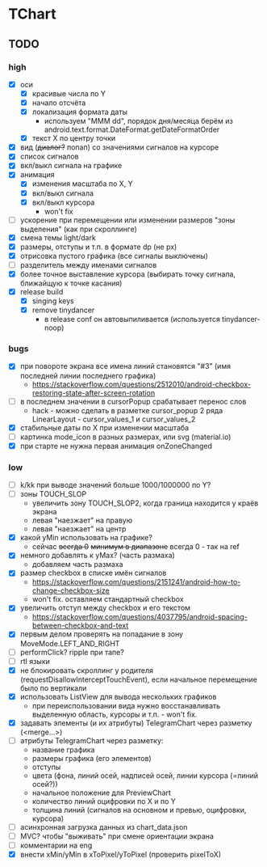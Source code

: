 # TChart

## TODO

### high

- [x] оси
  - [x] красивые числа по Y
  - [x] начало отсчёта
  - [x] локализация формата даты
    - используем "MMM dd", порядок дня/месяца берём из android.text.format.DateFormat.getDateFormatOrder
  - [x] текcт X по центру точки
- [x] вид (~~диалог?~~ попап) со значениями сигналов на курсоре
- [x] список сигналов
- [x] вкл/выкл сигнала на графике
- [x] анимация
  - [x] изменения масштаба по X, Y
  - [x] вкл/выкл сигнала
  - [x] вкл/выкл курсора
    - won't fix
- [ ] ускорение при перемещении или изменении размеров "зоны выделения" (как при скроллинге)
- [x] смена темы light/dark
- [x] размеры, отступы и т.п. в формате dp (не px)
- [x] отрисовка пустого графика (все сигналы выключены)
- [ ] разделитель между именами сигналов
- [x] более точное выставление курсора (выбирать точку сигнала, ближайщую к точке касания)
- [x] release build
  - [x] singing keys
  - [x] remove tinydancer
    - в release conf он автовыпиливается (используется tinydancer-noop)

### bugs

- [x] при повороте экрана все имена линий становятся "#3" (имя последней линии последнего графика)
  - https://stackoverflow.com/questions/2512010/android-checkbox-restoring-state-after-screen-rotation
- [ ] в последнем значении в cursorPopup срабатывает перенос слов
  - hack - можно сделать в разметке cursor_popup 2 ряда LinearLayout - cursor_values_1 и cursor_values_2
- [x] стабильные даты по X при изменении масштаба
- [ ] картинка mode_icon в разных размерах, или svg (material.io)
- [x] при старте не нужна первая анимация onZoneChanged

### low

- [ ] k/kk при выводе значений больше 1000/1000000 по Y?
- [ ] зоны TOUCH_SLOP
  - увеличить зону TOUCH_SLOP2, когда граница находится у краёв экрана
  - левая "наезжает" на правую
  - левая "наезжает" на центр
- [x] какой yMin использовать на графике?
  - сейчас ~~всегда 0~~ ~~минимум в диапазоне~~ всегда 0 - так на ref
- [x] немного добавлять к yMax? (часть размаха)
  - добавляем часть размаха
- [x] размер checkbox в списке имён сигналов
  - https://stackoverflow.com/questions/2151241/android-how-to-change-checkbox-size
  - won't fix. оставляем стандартный checkbox
- [x] увеличить отступ между checkbox и его текстом
  - https://stackoverflow.com/questions/4037795/android-spacing-between-checkbox-and-text
- [x] первым делом проверять на попадание в зону MoveMode.LEFT_AND_RIGHT
- [ ] performClick? ripple при тапе?
- [ ] rtl языки
- [x] не блокировать скроллинг у родителя (requestDisallowInterceptTouchEvent), если начальное перемещение было по вертикали
- [x] использовать ListView для вывода нескольких графиков
  - при переиспользовании вида нужно восстанавливать выделенную область, курсоры и т.п. - won't fix.
- [x] задавать элементы (и их атрибуты) TelegramChart через разметку (<merge...>)
- [ ] атрибуты TelegramChart через разметку:
  - название графика
  - размеры графика (его элементов)
  - отступы
  - цвета (фона, линий осей, надписей осей, линии курсора (=линий осей?))
  - начальное положение для PreviewChart
  - количество линий оцифровки по X и по Y
  - толщина линий (сигналов на основном и превью, оцифровки, курсора)
- [ ] асинхронная загрузка данных из chart_data.json
- [ ] MVC? чтобы "выживать" при смене ориентации экрана
- [ ] комментарии на eng
- [x] внести xMin/yMin в xToPixel/yToPixel (проверить pixelToX)

